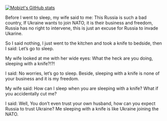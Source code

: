 [![Mobizt's GitHub stats](https://github-readme-stats.vercel.app/api?username=mobizt)](https://github-readme-stats.vercel.app/api?username=mobizt&count_private=true)


Before I went to sleep, my wife said to me: This Russia is such a bad country, If Ukraine wants to join NATO, it is their business and freedom, Russia has no right to intervene, this is just an excuse for Russia to invade Ukarine.

So I said nothing, I just went to the kitchen and took a knife to bedside, then I said: Let’s go to sleep.

My wife looked at me with her wide eyes: What the heck are you doing, sleeping with a knife?!?!

I said: No worries, let’s go to sleep. Beside, sleeping with a knife is none of your business and it is my freedom.

My wife said: How can I sleep when you are sleeping with a knife? What if you accidentally cut me?

I said: Well, You don’t even trust your own husband, how can you expect Russia to trust Ukraine? Me sleeping with a knife is like Ukraine joining the NATO.
